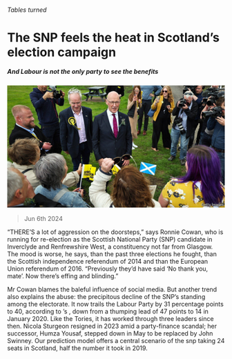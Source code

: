 ###### Tables turned

# The SNP feels the heat in Scotland’s election campaign 

##### And Labour is not the only party to see the benefits 

![image](images/20240608_BRP502.jpg) 

> Jun 6th 2024 

“THERE’S a lot of aggression on the doorsteps,” says Ronnie Cowan, who is running for re-election as the Scottish National Party (SNP) candidate in Inverclyde and Renfrewshire West, a constituency not far from Glasgow. The mood is worse, he says, than the past three elections he fought, than the Scottish independence referendum of 2014 and than the European Union referendum of 2016. “Previously they’d have said ‘No thank you, mate’. Now there’s effing and blinding.”

Mr Cowan blames the baleful influence of social media. But another trend also explains the abuse: the precipitous decline of the SNP’s standing among the electorate. It now trails the Labour Party by 31 percentage points to 40, according to ’s , down from a thumping lead of 47 points to 14 in January 2020. Like the Tories, it has worked through three leaders since then. Nicola Sturgeon resigned in 2023 amid a party-finance scandal; her successor, Humza Yousaf, stepped down in May to be replaced by John Swinney. Our prediction model offers a central scenario of the snp taking 24 seats in Scotland, half the number it took in 2019. 

